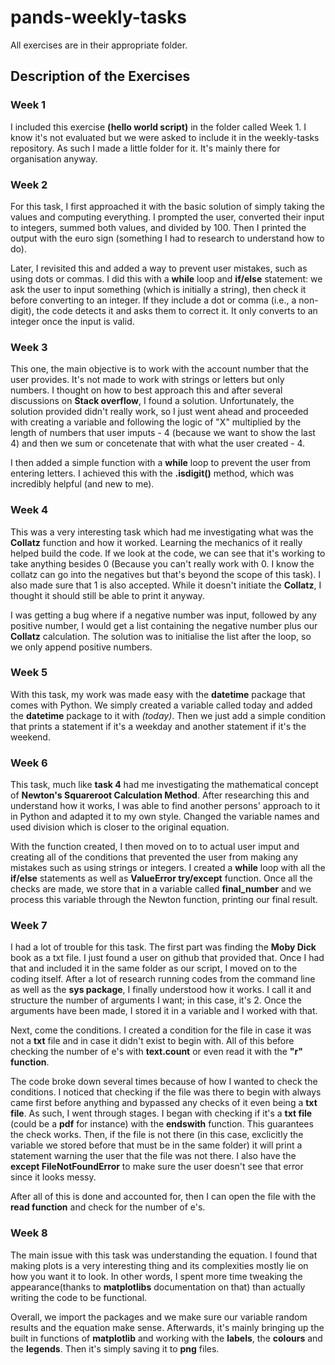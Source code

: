# pands-weekly-tasks

All exercises are in their appropriate folder. 

## Description of the Exercises

### Week 1

I included this exercise __(hello world script)__ in the folder called Week 1. I know it's not evaluated but we were asked to include it in the weekly-tasks repository. As such I made a little folder for it. It's mainly there for organisation anyway. 

### Week 2
>
For this task, I first approached it with the basic solution of simply taking the values and computing everything. I prompted the user, converted their input to integers, summed both values, and divided by 100. Then I printed the output with the euro sign (something I had to research to understand how to do).
>
Later, I revisited this and added a way to prevent user mistakes, such as using dots or commas. I did this with a __while__ loop and __if/else__ statement: we ask the user to input something (which is initially a string), then check it before converting to an integer. If they include a dot or comma (i.e., a non-digit), the code detects it and asks them to correct it. It only converts to an integer once the input is valid. 

### Week 3

This one, the main objective is to work with the account number that the user provides. It's not made to work with strings or letters but only numbers. I thought on how to best approach this and after several discussions on __Stack overflow__, I found a solution. Unfortunately, the solution provided didn't really work, so I just went ahead and proceeded with creating a variable and following the logic of "X" multiplied by the length of numbers that user imputs - 4 (because we want to show the last 4) and then we sum or concetenate that with what the user created - 4.
>
I then added a simple function with a __while__ loop to prevent the user from entering letters. I achieved this with the __.isdigit()__ method, which was incredibly helpful (and new to me).

### Week 4

This was a very interesting task which had me investigating what was the __Collatz__ function and how it worked. Learning the mechanics of it really helped build the code.
If we look at the code, we can see that it's working to take anything besides 0 (Because you can't really work with 0. I know the collatz can go into the negatives but that's 
beyond the scope of this task). I also made sure that 1 is also accepted. While it doesn't initiate the __Collatz__, I thought it should still be able to print it anyway. 
> 
I was getting a bug where if a negative number was input, followed by any positive number, I would get a list containing the negative number plus our __Collatz__ calculation. The solution was to initialise the list after the loop, so we only append positive numbers.

### Week 5

With this task, my work was made easy with the __datetime__ package that comes with Python. We simply created a variable called today and added the __datetime__ package to it with _(today)_. Then we just add a simple condition that prints a statement if it's a weekday and another statement if it's the weekend. 

### Week 6

This task, much like __task 4__ had me investigating the mathematical concept of __Newton's Squareroot Calculation Method__. After researching this and understand how it works, I was able to find another persons' approach to it in Python and adapted it to my own style. Changed the variable names and used division which is closer to the original equation. 
>
With the function created, I then moved on to to actual user imput and creating all of the conditions that prevented the user from making any mistakes such as using strings or integers. I created a __while__ loop with all the __if/else__ statements as well as __ValueError try/except__ function. Once all the checks are made, we store that in a variable called __final_number__ and we process this variable through the Newton function, printing our final result. 

### Week 7

I had a lot of trouble for this task. The first part was finding the __Moby Dick__ book as a txt file. I just found a user on github that provided that. Once I had that and included it in the same folder as our script, I moved on to the coding itself. After a lot of research running codes from the command line as well as the __sys package__, I finally understood how it works. I call it and structure the number of arguments I want; in this case, it's 2. Once the arguments have been made, I stored it in a variable and I worked with that.
>
Next, come the conditions. I created a condition for the file in case it was not a __txt__ file and in case it didn't exist to begin with. All of this before checking the number of e's with __text.count__ or even read it with the __"r" function__.
> 
The code broke down several times because of how I wanted to check the conditions. I noticed that checking if the file was there to begin with always came first before anything and bypassed any checks of it even being a __txt file__. As such, I went through stages. I began with checking if it's a __txt file__ (could be a __pdf__ for instance) with the __endswith__ function. This guarantees the check works. Then, if the file is not there (in this case, exclicitly the variable we stored before that must be in the same folder) it will print a statement warning the user that the file was not there. I also have the __except FileNotFoundError__ to make sure the user doesn't see that error since it looks messy.
> 
After all of this is done and accounted for, then I can open the file with the __read function__ and check for the number of e's.

### Week 8

The main issue with this task was understanding the equation. I found that making plots is a very interesting thing and its complexities mostly lie on how you want it to look. In other words, I spent more time tweaking the appearance(thanks to __matplotlibs__ documentation on that) than actually writing the code to be functional. 
>
Overall, we import the packages and we make sure our variable random results and the equation make sense. Afterwards, it's mainly bringing up the built in functions of __matplotlib__
and working with the __labels__, the __colours__ and the __legends__. Then it's simply saving it to __png__ files. 